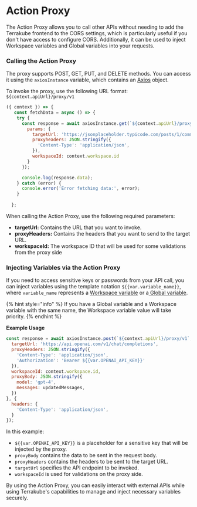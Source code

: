 # Action Proxy

The Action Proxy allows you to call other APIs without needing to add the Terrakube frontend to the CORS settings, which is particularly useful if you don't have access to configure CORS. Additionally, it can be used to inject Workspace variables and Global variables into your requests.

### **Calling the Action Proxy**

The proxy supports POST, GET, PUT, and DELETE methods. You can access it using the `axiosInstance` variable, which contains an [Axios](https://axios-http.com/docs/intro) object.

To invoke the proxy, use the following URL format: `${context.apiUrl}/proxy/v1`

```javascript
({ context }) => {
   const fetchData = async () => {
    try {
      const response = await axiosInstance.get(`${context.apiUrl}/proxy/v1`, {
        params: {
          targetUrl: 'https://jsonplaceholder.typicode.com/posts/1/comments',
          proxyheaders: JSON.stringify({
            'Content-Type': 'application/json',
          }),
          workspaceId: context.workspace.id
        }
      });

      console.log(response.data);
    } catch (error) {
      console.error('Error fetching data:', error);
    }
 
  };
```

When calling the Action Proxy, use the following required parameters:

* **targetUrl:** Contains the URL that you want to invoke.
* **proxyHeaders:** Contains the headers that you want to send to the target URL.
* **workspaceId:** The workspace ID that will be used for some validations from the proxy side

### **Injecting Variables via the Action Proxy**

If you need to access sensitive keys or passwords from your API call, you can inject variables using the template notation `${{var.variable_name}}`, where `variable_name` represents a [Workspace variable](../../../terrakube-cli/commands/terrakube-workspace/workspace-variable/) or a[ Global variable](../../../organizations/global-variables.md).

{% hint style="info" %}
If you have a Global variable and a Workspace variable with the same name, the Workspace variable value will take priority.
{% endhint %}

**Example Usage**

```javascript
const response = await axiosInstance.post(`${context.apiUrl}/proxy/v1`, {
  targetUrl: 'https://api.openai.com/v1/chat/completions',
  proxyHeaders: JSON.stringify({
    'Content-Type': 'application/json',
    'Authorization': 'Bearer ${{var.OPENAI_API_KEY}}'
  }),
  workspaceId: context.workspace.id,
  proxyBody: JSON.stringify({
    model: 'gpt-4',
    messages: updatedMessages,
  })
}, {
  headers: {
    'Content-Type': 'application/json',
  }
});

```

In this example:

* `${{var.OPENAI_API_KEY}}` is a placeholder for a sensitive key that will be injected by the proxy.
* `proxyBody` contains the data to be sent in the request body.
* `proxyHeaders` contains the headers to be sent to the target URL.
* `targetUrl` specifies the API endpoint to be invoked.
* `workspaceId` is used for validations on the proxy side.

By using the Action Proxy, you can easily interact with external APIs while using Terrakube's capabilities to manage and inject necessary variables securely.
